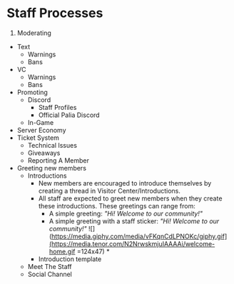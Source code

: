# __Staff Processes__
1. Moderating
  * Text
    * Warnings
    * Bans
  * VC
    * Warnings
    * Bans
* Promoting
  * Discord
    * Staff Profiles
    * Official Palia Discord
  * In-Game
* Server Economy
* Ticket System
  * Technical Issues
  * Giveaways
  * Reporting A Member
* Greeting new members
  * Introductions
    * New members are encouraged to introduce themselves by creating a thread in Visitor Center/Introductions.
    * All staff are expected to greet new members when they create these introductions.  These greetings can range from:
      * A simple greeting: _"Hi!  Welcome to our community!"_
      * A simple greeting with a staff sticker: _"Hi!  Welcome to our community!"_ ![](https://media.giphy.com/media/vFKqnCdLPNOKc/giphy.gif](https://media.tenor.com/N2NrwskmjuIAAAAi/welcome-home.gif =124x47)
        * 
    * Introduction template
  * Meet The Staff
  * Social Channel
